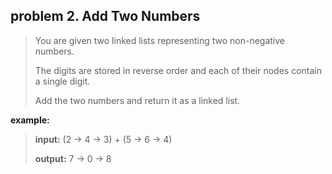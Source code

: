 ## problem 2. Add Two Numbers

> You are given two linked lists representing two non-negative numbers. 
>
> The digits are stored in reverse order and each of their nodes contain a single digit. 
> 
> Add the two numbers and return it as a linked list.

**example:**
>
> **input:** (2 -> 4 -> 3) + (5 -> 6 -> 4)
> 
> **output:** 7 -> 0 -> 8
